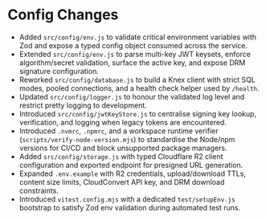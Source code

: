 # Config Changes

- Added `src/config/env.js` to validate critical environment variables with Zod and expose a typed config object consumed across the service.
- Extended `src/config/env.js` to parse multi-key JWT keysets, enforce algorithm/secret validation, surface the active key, and expose DRM signature configuration.
- Reworked `src/config/database.js` to build a Knex client with strict SQL modes, pooled connections, and a health check helper used by `/health`.
- Updated `src/config/logger.js` to honour the validated log level and restrict pretty logging to development.
- Introduced `src/config/jwtKeyStore.js` to centralise signing key lookup, verification, and logging when legacy tokens are encountered.
- Introduced `.nvmrc`, `.npmrc`, and a workspace runtime verifier (`scripts/verify-node-version.mjs`) to standardise the Node/npm versions for CI/CD and block unsupported package managers.
- Added `src/config/storage.js` with typed Cloudflare R2 client configuration and exported endpoint for presigned URL generation.
- Expanded `.env.example` with R2 credentials, upload/download TTLs, content size limits, CloudConvert API key, and DRM download constraints.
- Introduced `vitest.config.mjs` with a dedicated `test/setupEnv.js` bootstrap to satisfy Zod env validation during automated test runs.
